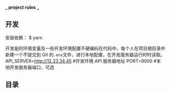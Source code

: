 **_ project rules _**

## 开发

安装依赖：
\$ yarn

开发是的环境变量及一些开发环境配置不硬编码在代码中，每个人在项目根目录中新建一个不提交到 Git 的`.env`文件，进行本地配置，在开发服务器运行时时读取。
API_SERVER=http://12.23.34.45 #开发环境 API 服务器地址
PORT=9000 #本地开发服务器端口，可选

## 目录
